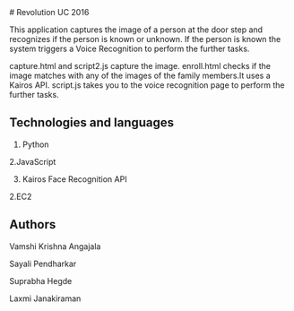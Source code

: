<snippet>
  <content>
# Revolution UC 2016

This application captures the image of a person at the door step and recognizes if the person is known or unknown. If the person is known the system triggers a Voice Recognition to perform the further tasks. 


capture.html and script2.js capture the image. enroll.html checks if the image matches with any of the images of the family members.It uses a Kairos API. script.js takes you to the voice recognition page to perform the further tasks.


## Technologies and languages

1. Python


2.JavaScript


3. Kairos Face Recognition API


2.EC2


## Authors

Vamshi Krishna Angajala

Sayali Pendharkar

Suprabha Hegde

Laxmi Janakiraman

</content>
</snippet>
